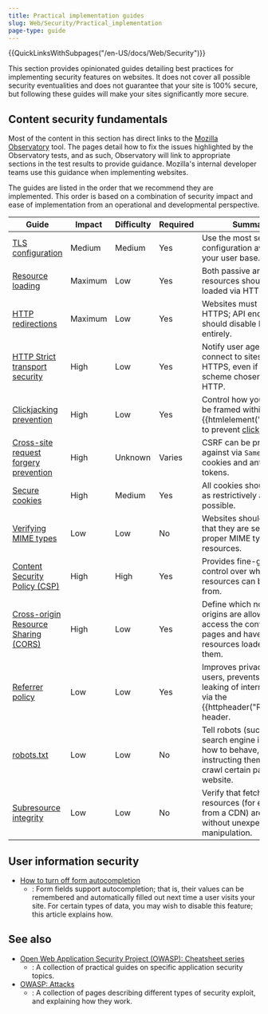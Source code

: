 ```yaml
---
title: Practical implementation guides
slug: Web/Security/Practical_implementation
page-type: guide
---
```


{{QuickLinksWithSubpages("/en-US/docs/Web/Security")}}

This section provides opinionated guides detailing best practices for implementing security features on websites. It does not cover all possible security eventualities and does not guarantee that your site is 100% secure, but following these guides will make your sites significantly more secure.

## Content security fundamentals

Most of the content in this section has direct links to the [Mozilla Observatory](/en-US/observatory/) tool. The pages detail how to fix the issues highlighted by the Observatory tests, and as such, Observatory will link to appropriate sections in the test results to provide guidance. Mozilla's internal developer teams use this guidance when implementing websites.

The guides are listed in the order that we recommend they are implemented. This order is based on a combination of security impact and ease of implementation from an operational and developmental perspective.

| Guide                                                                                                                  | Impact  | Difficulty | Required | Summary                                                                                                                                |
| ---------------------------------------------------------------------------------------------------------------------- | ------- | ---------- | -------- | -------------------------------------------------------------------------------------------------------------------------------------- |
| [TLS configuration](/en-US/docs/Web/Security/Practical_implementation/TLS#tls_configuration)                           | Medium  | Medium     | Yes      | Use the most secure TLS configuration available for your user base.                                                                    |
| [Resource loading](/en-US/docs/Web/Security/Practical_implementation/TLS#resource_loading)                             | Maximum | Low        | Yes      | Both passive and active resources should be loaded via HTTPS.                                                                          |
| [HTTP redirections](/en-US/docs/Web/Security/Practical_implementation/TLS#http_redirections)                           | Maximum | Low        | Yes      | Websites must redirect to HTTPS; API endpoints should disable HTTP entirely.                                                           |
| [HTTP Strict transport security](/en-US/docs/Web/Security/Practical_implementation/TLS#http_strict_transport_security) | High    | Low        | Yes      | Notify user agents to only connect to sites over HTTPS, even if the scheme chosen was HTTP.                                            |
| [Clickjacking prevention](/en-US/docs/Web/Security/Practical_implementation/Clickjacking)                              | High    | Low        | Yes      | Control how your site may be framed within an {{htmlelement("iframe")}}, to prevent [clickjacking](/en-US/docs/Glossary/Clickjacking). |
| [Cross-site request forgery prevention](/en-US/docs/Web/Security/Practical_implementation/CSRF_prevention)             | High    | Unknown    | Varies   | CSRF can be protected against via `SameSite` cookies and anti-CSRF tokens.                                                             |
| [Secure cookies](/en-US/docs/Web/Security/Practical_implementation/Cookies)                                            | High    | Medium     | Yes      | All cookies should be set as restrictively as possible.                                                                                |
| [Verifying MIME types](/en-US/docs/Web/Security/Practical_implementation/MIME_types)                                   | Low     | Low        | No       | Websites should verify that they are setting the proper MIME types for all resources.                                                  |
| [Content Security Policy (CSP)](/en-US/docs/Web/Security/Practical_implementation/CSP)                                 | High    | High       | Yes      | Provides fine-grained control over where site resources can be loaded from.                                                            |
| [Cross-origin Resource Sharing (CORS)](/en-US/docs/Web/Security/Practical_implementation/CORS)                         | High    | Low        | Yes      | Define which non-same origins are allowed to access the content of pages and have resources loaded from them.                          |
| [Referrer policy](/en-US/docs/Web/Security/Practical_implementation/Referrer_policy)                                   | Low     | Low        | Yes      | Improves privacy for users, prevents the leaking of internal URLs via the {{httpheader("Referer")}} header.                            |
| [robots.txt](/en-US/docs/Web/Security/Practical_implementation/Robots_txt)                                             | Low     | Low        | No       | Tell robots (such as search engine indexers) how to behave, by instructing them not to crawl certain paths on the website.             |
| [Subresource integrity](/en-US/docs/Web/Security/Practical_implementation/SRI)                                         | Low     | Low        | No       | Verify that fetched resources (for example, from a CDN) are delivered without unexpected manipulation.                                 |

## User information security

- [How to turn off form autocompletion](/en-US/docs/Web/Security/Practical_implementation/Turning_off_form_autocompletion)
  - : Form fields support autocompletion; that is, their values can be remembered and automatically filled out next time a user visits your site. For certain types of data, you may wish to disable this feature; this article explains how.

## See also

- [Open Web Application Security Project (OWASP): Cheatsheet series](https://cheatsheetseries.owasp.org/)
  - : A collection of practical guides on specific application security topics.
- [OWASP: Attacks](https://owasp.org/www-community/attacks/)
  - : A collection of pages describing different types of security exploit, and explaining how they work.
